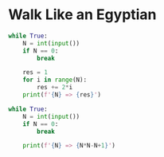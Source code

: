 # Walk Like an Egyptian

```python
while True:
    N = int(input())
    if N == 0:
        break

    res = 1
    for i in range(N):
        res += 2*i
    print(f'{N} => {res}')
```

```python
while True:
    N = int(input())
    if N == 0:
        break

    print(f'{N} => {N*N-N+1}')
```
